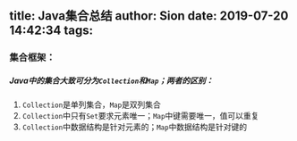 title: Java集合总结
author: Sion
date: 2019-07-20 14:42:34
tags:
---
### 集合框架：
##### Java中的集合大致可分为`Collection`和`Map`；两者的区别：
1. `Collection`是单列集合，`Map`是双列集合
2. `Collection`中只有`Set`要求元素唯一；`Map`中键需要唯一，值可以重复
3. `Collection`中数据结构是针对元素的；`Map`中数据结构是针对键的
<!-- more -->